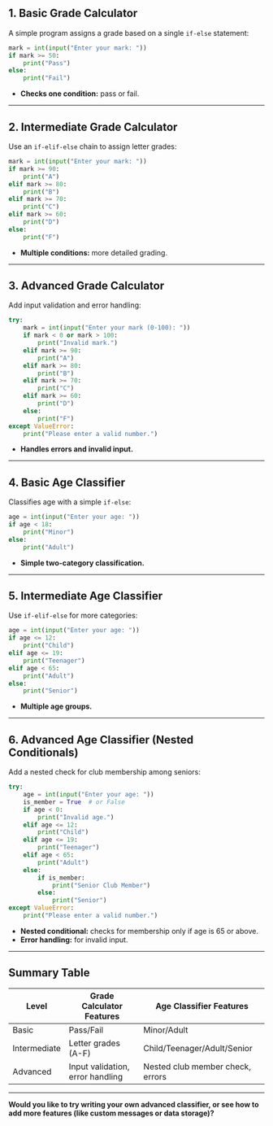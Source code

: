 ## 1. **Basic Grade Calculator**
A simple program assigns a grade based on a single `if-else` statement:

```python
mark = int(input("Enter your mark: "))
if mark >= 50:
    print("Pass")
else:
    print("Fail")
```
- **Checks one condition:** pass or fail.

***

## 2. **Intermediate Grade Calculator**
Use an `if-elif-else` chain to assign letter grades:

```python
mark = int(input("Enter your mark: "))
if mark >= 90:
    print("A")
elif mark >= 80:
    print("B")
elif mark >= 70:
    print("C")
elif mark >= 60:
    print("D")
else:
    print("F")
```
- **Multiple conditions:** more detailed grading.

***

## 3. **Advanced Grade Calculator**
Add input validation and error handling:

```python
try:
    mark = int(input("Enter your mark (0-100): "))
    if mark < 0 or mark > 100:
        print("Invalid mark.")
    elif mark >= 90:
        print("A")
    elif mark >= 80:
        print("B")
    elif mark >= 70:
        print("C")
    elif mark >= 60:
        print("D")
    else:
        print("F")
except ValueError:
    print("Please enter a valid number.")
```
- **Handles errors and invalid input.**

***

## 4. **Basic Age Classifier**
Classifies age with a simple `if-else`:

```python
age = int(input("Enter your age: "))
if age < 18:
    print("Minor")
else:
    print("Adult")
```
- **Simple two-category classification.**

***

## 5. **Intermediate Age Classifier**
Use `if-elif-else` for more categories:

```python
age = int(input("Enter your age: "))
if age <= 12:
    print("Child")
elif age <= 19:
    print("Teenager")
elif age < 65:
    print("Adult")
else:
    print("Senior")
```
- **Multiple age groups.**

***

## 6. **Advanced Age Classifier (Nested Conditionals)**
Add a nested check for club membership among seniors:

```python
try:
    age = int(input("Enter your age: "))
    is_member = True  # or False
    if age < 0:
        print("Invalid age.")
    elif age <= 12:
        print("Child")
    elif age <= 19:
        print("Teenager")
    elif age < 65:
        print("Adult")
    else:
        if is_member:
            print("Senior Club Member")
        else:
            print("Senior")
except ValueError:
    print("Please enter a valid number.")
```
- **Nested conditional:** checks for membership only if age is 65 or above.
- **Error handling:** for invalid input.

***

## **Summary Table**
| Level         | Grade Calculator Features         | Age Classifier Features           |
|--------------|-----------------------------------|-----------------------------------|
| Basic        | Pass/Fail                         | Minor/Adult                       |
| Intermediate | Letter grades (A-F)               | Child/Teenager/Adult/Senior       |
| Advanced     | Input validation, error handling  | Nested club member check, errors  |

***

**Would you like to try writing your own advanced classifier, or see how to add more features (like custom messages or data storage)?**
